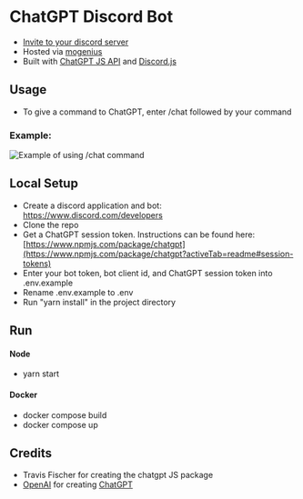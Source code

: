 # ChatGPT Discord Bot

- [Invite to your discord server](https://discord.com/api/oauth2/authorize?client_id=1051342700940640286&permissions=2147485696&scope=bot)
- Hosted via [mogenius](https://www.mogenius.com)
- Built with [ChatGPT JS API](https://www.npmjs.com/package/chatgpt) and [Discord.js](https://discord.js.org)
## Usage
- To give a command to ChatGPT, enter /chat followed by your command
### Example: 
![Example of using /chat command](https://i.gyazo.com/1cde13549fa81520a351f62176b106b0.png)

## Local Setup

- Create a discord application and bot: https://www.discord.com/developers
- Clone the repo
- Get a ChatGPT session token. Instructions can be found here: [https://www.npmjs.com/package/chatgpt](https://www.npmjs.com/package/chatgpt?activeTab=readme#session-tokens)
- Enter your bot token, bot client id, and ChatGPT session token into .env.example
- Rename .env.example to .env
- Run "yarn install" in the project directory

## Run

#### Node
- yarn start

#### Docker
- docker compose build
- docker compose up

## Credits
- Travis Fischer for creating the chatgpt JS package
- [OpenAI](https://openai.com) for creating [ChatGPT](https://openai.com/blog/chatgpt)
